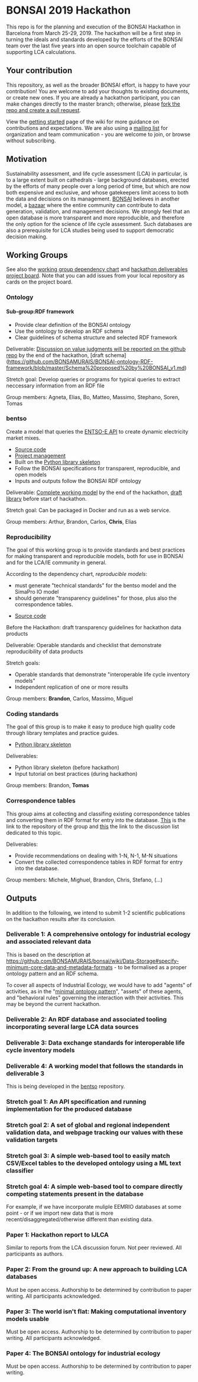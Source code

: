 # BONSAI 2019 Hackathon

This repo is for the planning and execution of the BONSAI Hackathon in Barcelona from March 25-29, 2019. The hackathon will be a first step in turning the ideals and standards developed by the efforts of the BONSAI team over the last five years into an open source toolchain capable of supporting LCA calculations.

## Your contribution

This repository, as well as the broader BONSAI effort, is happy to have your contribution! You are welcome to add your thoughts to existing documents, or create new ones. If you are already a hackathon participant, you can make changes directly to the master branch; otherwise, please [fork the repo and create a pull request](https://guides.github.com/introduction/flow/).

View the [getting started](https://github.com/BONSAMURAIS/bonsai/wiki/Getting-started) page of the wiki for more guidance on contributions and expectations. We are also using a [mailing list](https://bonsai.groups.io/g/hackathon2019) for organization and team communication - you are welcome to join, or browse without subscribing. 


## Motivation

Sustainability assessment, and life cycle assessment (LCA) in particular, is to a large extent built on cathedrals - large background databases, erected by the efforts of many people over a long period of time, but which are now both expensive and exclusive, and whose gatekeepers limit access to both the data and decisions on its management. [BONSAI](https://bonsai.uno/) believes in another model, a [bazaar](https://en.wikipedia.org/wiki/The_Cathedral_and_the_Bazaar) where the entire community can contribute to data generation, validation, and management decisions. We strongly feel that an open database is more transparent and more reproducible, and therefore the only option for the science of life cycle assessment. Such databases are also a prerequisite for LCA studies being used to support democratic decision making.

## Working Groups

See also the [working group dependency chart](https://github.com/BONSAMURAIS/hackathon-2019/blob/master/project-dependencies.png) and [hackathon deliverables project board](https://github.com/orgs/BONSAMURAIS/projects/2). Note that you can add issues from your local repository as cards on the project board.
### Ontology
#### Sub-group:RDF framework

* Provide clear definition of the BONSAI ontology
* Use the ontology to develop an RDF schema
* Clear guidelines of schema structure and selected RDF framework

Deliverable: [ Discussion on value judgments will be reported on the github repo](https://github.com/BONSAMURAIS/BONSAI-ontology-RDF-framework) by the end of the hackathon, [draft schema] (https://github.com/BONSAMURAIS/BONSAI-ontology-RDF-framework/blob/master/Schema%20proposed%20by%20BONSAI_v1.md)

Stretch goal: Develop queries or programs for typical queries to extract neccessary information from an RDF file

Group members: Agneta, Elias, Bo, Matteo, Massimo, Stephano, Soren, Tomas


### bentso

Create a model that queries the [ENTSO-E API](https://transparency.entsoe.eu/content/static_content/Static%20content/web%20api/Guide.html) to create dynamic electricity market mixes.

* [Source code](https://github.com/BONSAMURAIS/bentso)
* [Project management](https://github.com/BONSAMURAIS/bentso/projects/1)
* Built on the [Python library skeleton](https://github.com/BONSAMURAIS/python-skeleton)
* Follow the BONSAI specifications for transparent, reproducible, and open models
* Inputs and outputs follow the BONSAI RDF ontology

Deliverable: [Complete working model](https://github.com/BONSAMURAIS/bentso/issues/4) by the end of the hackathon, [draft library](https://github.com/BONSAMURAIS/bentso/issues/3) before start of hackathon. 

Stretch goal: Can be packaged in Docker and run as a web service.

Group members: Arthur, Brandon, Carlos, **Chris**, Elias

### Reproducibility

The goal of this working group is to provide standards and best practices for making transparent and reproducible models, both for use in BONSAI and for the LCA/IE community in general.

According to the dependency chart, *reproducible models*:
 - must generate "technical standards" for the bentso model and the SimaPro IO model
 - should generate "transparency guidelines" for those, plus also the correspondence tables.

* [Source code](https://github.com/BONSAMURAIS/reproducibility)

Before the Hackathon: draft transparency guidelines for hackathon data products

Deliverable: Operable standards and checklist that demonstrate reproducibility of data products

Stretch goals:
 - Operable standards that demonstrate "interoperable life cycle inventory models"
 - Independent replication of one or more results

Group members: **Brandon**, Carlos, Massimo, Miguel

### Coding standards

The goal of this group is to make it easy to produce high quality code through library templates and practice guides.

* [Python library skeleton](https://github.com/BONSAMURAIS/python-skeleton)

Deliverables:
* Python library skeleton (before hackathon)
* Input tutorial on best practices (during hackathon)

Group members: Brandon, **Tomas**

### Correspondence tables

This group aims at collecting and classifing existing correspondence tables and converting them in RDF format for entry into the database. [This](https://github.com/BONSAMURAIS/Correspondence-tables) is the link to the repository of the group and [this](https://bonsai.groups.io/g/hackathon2019/topic/30417494#141) the link to the discussion list dedicated to this topic.

Deliverables:
* Provide recommendations on dealing with 1-N, N-1, M-N situations
* Convert the collected correspondence tables in RDF format for entry into the database.

Group members: Michele, Mighuel, Brandon, Chris, Stefano, (...)

## Outputs

In addition to the following, we intend to submit 1-2 scientific publications on the hackathon results after its conclusion.

### Deliverable 1: A comprehensive ontology for industrial ecology and associated relevant data

This is based on the description at https://github.com/BONSAMURAIS/bonsai/wiki/Data-Storage#specify-minimum-core-data-and-metadata-formats - to be formalised as a proper ontology pattern and an RDF schema. 

To cover all aspects of Industrial Ecology, we would have to add "agents" of activities, as in the "[minimal ontology pattern](http://geog.ucsb.edu/~jano/LCA_pattern.pdf)", "assets" of these agents, and "behavioral rules" governing the interaction with their activities. This may be beyond the current hackathon. 

### Deliverable 2: An RDF database and associated tooling incorporating several large LCA data sources

### Deliverable 3: Data exchange standards for interoperable life cycle inventory models

### Deliverable 4: A working model that follows the standards in deliverable 3

This is being developed in the [bentso](https://github.com/BONSAMURAIS/bentso) repository.

### Stretch goal 1: An API specification and running implementation for the produced database

### Stretch goal 2: A set of global and regional independent validation data, and webpage tracking our values with these validation targets

### Stretch goal 3: A simple web-based tool to easily match CSV/Excel tables to the developed ontology using a ML text classifier

### Stretch goal 4: A simple web-based tool to compare directly competing statements present in the database

For example, if we have incorporate muliple EEMRIO databases at some point - or if we import new data that is more recent/disaggregated/otherwise different than existing data.

### Paper 1: Hackathon report to IJLCA

Similar to reports from the LCA discussion forum. Not peer reviewed. All participants as authors.

### Paper 2: From the ground up: A new approach to building LCA databases

Must be open access. Authorship to be determined by contribution to paper writing. All participants acknowledged.

### Paper 3: The world isn't flat: Making computational inventory models usable

Must be open access. Authorship to be determined by contribution to paper writing. All participants acknowledged.

### Paper 4: The BONSAI ontology for industrial ecology 

Must be open access. Authorship to be determined by contribution to paper writing.
